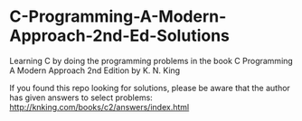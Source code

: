 # C-Programming-A-Modern-Approach-2nd-Ed-Solutions
Learning C by doing the programming problems in the book C Programming A Modern Approach 2nd Edition by K. N. King

If you found this repo looking for solutions, please be aware that the author has given answers to select problems: http://knking.com/books/c2/answers/index.html
